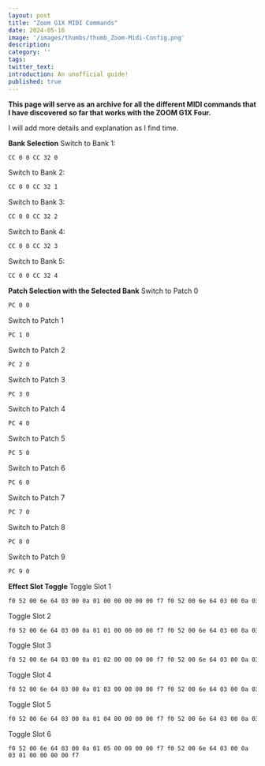 ```yaml
---
layout: post
title: "Zoom G1X MIDI Commands"
date: 2024-05-16
image: '/images/thumbs/thumb_Zoom-Midi-Config.png'
description:
category: ''
tags:
twitter_text:
introduction: An unofficial guide!
published: true
---
```


**This page will serve as an archive for all the different MIDI commands that I have discovered so far that works with the ZOOM G1X Four.**
 
I will add more details and explanation as I find time. 

**Bank Selection**
Switch to Bank 1:
````bash
CC 0 0 CC 32 0
````

Switch to Bank 2:
````bash
CC 0 0 CC 32 1
````

Switch to Bank 3:
````bash
CC 0 0 CC 32 2
````

Switch to Bank 4:
````bash
CC 0 0 CC 32 3
````

Switch to Bank 5:
````bash
CC 0 0 CC 32 4
````

**Patch Selection with the Selected Bank**
Switch to Patch 0
````bash
PC 0 0 
````

Switch to Patch 1
````bash
PC 1 0
````

Switch to Patch 2
````bash
PC 2 0
````

Switch to Patch 3
````bash
PC 3 0
````

Switch to Patch 4
````bash
PC 4 0
````

Switch to Patch 5
````bash
PC 5 0
````

Switch to Patch 6
````bash
PC 6 0
````

Switch to Patch 7
````bash
PC 7 0
````

Switch to Patch 8
````bash
PC 8 0
````

Switch to Patch 9
````bash
PC 9 0
````

**Effect Slot Toggle**
Toggle Slot 1
````bash
f0 52 00 6e 64 03 00 0a 01 00 00 00 00 00 f7 f0 52 00 6e 64 03 00 0a 03 01 00 00 00 00 f7
````

Toggle Slot 2
````bash
f0 52 00 6e 64 03 00 0a 01 01 00 00 00 00 f7 f0 52 00 6e 64 03 00 0a 03 01 00 00 00 00 f7
````

Toggle Slot 3
````bash
f0 52 00 6e 64 03 00 0a 01 02 00 00 00 00 f7 f0 52 00 6e 64 03 00 0a 03 01 00 00 00 00 f7
````

Toggle Slot 4
````bash
f0 52 00 6e 64 03 00 0a 01 03 00 00 00 00 f7 f0 52 00 6e 64 03 00 0a 03 01 00 00 00 00 f7
````

Toggle Slot 5
````bash
f0 52 00 6e 64 03 00 0a 01 04 00 00 00 00 f7 f0 52 00 6e 64 03 00 0a 03 01 00 00 00 00 f7
````

Toggle Slot 6
````
f0 52 00 6e 64 03 00 0a 01 05 00 00 00 00 f7 f0 52 00 6e 64 03 00 0a 03 01 00 00 00 00 f7
````
